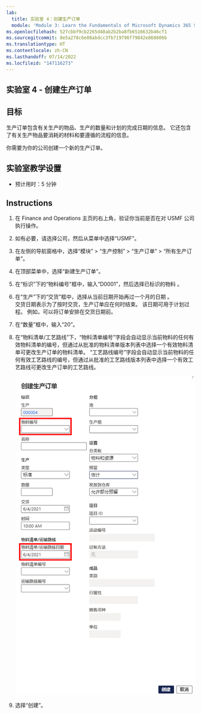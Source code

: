 ```yaml
---
lab:
  title: 实验室 4：创建生产订单
  module: 'Module 3: Learn the Fundamentals of Microsoft Dynamics 365 Supply Chain Management'
ms.openlocfilehash: 527cbbf9cb2265d48ab2b2ba8fb6516632b46cf1
ms.sourcegitcommit: 8e5a278c6e08abdcc3fb719796f79842e868606b
ms.translationtype: HT
ms.contentlocale: zh-CN
ms.lasthandoff: 07/14/2022
ms.locfileid: "147116273"
---
```

## <a name="lab-4---create-a-production-order"></a>实验室 4 - 创建生产订单

## <a name="objectives"></a>目标

生产订单包含有关生产的物品、生产的数量和计划的完成日期的信息。 它还包含了有关生产物品要消耗的材料和要遵循的流程的信息。

你需要为你的公司创建一个新的生产订单。

## <a name="lab-setup"></a>实验室教学设置

   - 预计用时：5 分钟

## <a name="instructions"></a>Instructions

1. 在 Finance and Operations 主页的右上角，验证你当前是否在对 USMF 公司执行操作。

1. 如有必要，请选择公司，然后从菜单中选择“USMF”。

1. 在左侧的导航窗格中，选择“模块” > “生产控制” > “生产订单” > “所有生产订单”。   

1. 在顶部菜单中，选择“新建生产订单”。

1. 在“标识”下的“物料编号”框中，输入“D0001”，然后选择已标识的物料  。

1. 在“生产”下的“交货”框中，选择从当前日期开始再过一个月的日期 。  
    交货日期表示为了按时交货，生产订单应在何时结束。 该日期可用于计划过程。 例如，可以将订单安排在交货日期前。

1. 在“数量”框中，输入“20”。 

1. 在“物料清单/工艺路线”下，“物料清单编号”字段会自动显示当前物料的任何有效物料清单的编号，但通过从批准的物料清单版本列表中选择一个有效物料清单可更改生产订单的物料清单。 “工艺路线编号”字段会自动显示当前物料的任何有效工艺路线的编号，但通过从批准的工艺路线版本列表中选择一个有效工艺路线可更改生产订单的工艺路线。

    ![显示完整“创建生产订单”窗格的屏幕图像](./media/lp1-m4-new-production-order-pane.png)

1. 选择“创建”。
